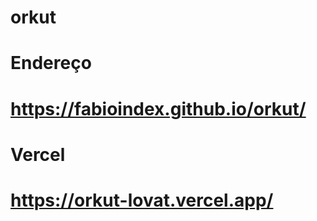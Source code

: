 # orkut

# Endereço 
# https://fabioindex.github.io/orkut/

# Vercel
# https://orkut-lovat.vercel.app/
